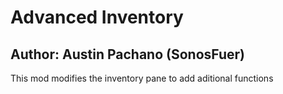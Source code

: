 # Advanced Inventory
## Author: Austin Pachano (SonosFuer)
This mod modifies the inventory pane to add aditional functions